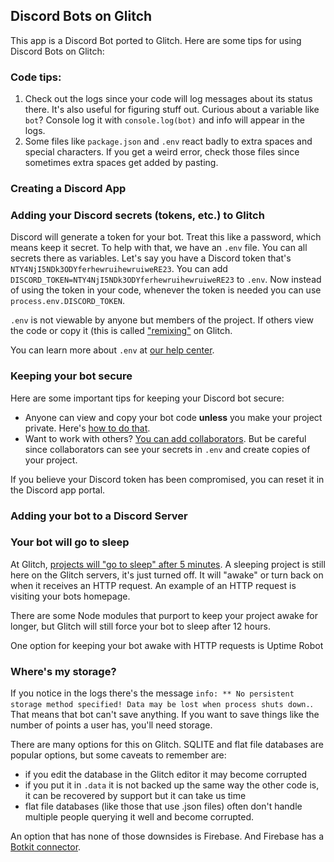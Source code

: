

## Discord Bots on Glitch
This app is a Discord Bot ported to Glitch. Here are some tips for using Discord Bots on Glitch:

### Code tips:
1. Check out the logs since your code will log messages about its status there. It's also useful for figuring stuff out. Curious about a variable like `bot`? Console log it with `console.log(bot)` and info will appear in the logs.
2. Some files like `package.json` and `.env` react badly to extra spaces and special characters. If you get a weird error, check those files since sometimes extra spaces get added by pasting.


### Creating a Discord App
### Adding your Discord secrets (tokens, etc.) to Glitch
Discord will generate a token for your bot. Treat this like a password, which means keep it secret. To help with that, we have an `.env` file. You can all secrets there as variables. Let's say you have a Discord token that's `NTY4NjI5NDk3ODYferhewruihewruiweRE23`. You can add `DISCORD_TOKEN=NTY4NjI5NDk3ODYferhewruihewruiweRE23` to `.env`. Now instead of using the token in your code, whenever the token is needed you can use `process.env.DISCORD_TOKEN`. 

`.env` is not viewable by anyone but members of the project. If others view the code or copy it (this is called ["remixing"](https://glitch.com/help/remix/) on Glitch. 

You can learn more about `.env` at [our help center](https://glitch.com/help/env/).

### Keeping your bot secure
Here are some important tips for keeping your Discord bot secure:
- Anyone can view and copy your bot code **unless** you make your project private. Here's [how to do that](https://glitch.com/help/privateproject/).
- Want to work with others? [You can add collaborators](https://glitch.com/help/how-do-i-invite-collaborators-to-edit-my-project/). But be careful since collaborators can see your secrets in `.env` and create copies of your project. 

If you believe your Discord token has been compromised, you can reset it in the Discord app portal. 

### Adding your bot to a Discord Server

### Your bot will go to sleep
At Glitch, [projects will "go to sleep" after 5 minutes](https://glitch.com/help/restrictions/). A sleeping project is still here on the Glitch servers, it's just turned off. It will "awake" or turn back on when it receives an HTTP request. An example of an HTTP request is visiting your bots homepage. 

There are some Node modules that purport to keep your project awake for longer, but Glitch will still force your bot to sleep after 12 hours.

One option for keeping your bot awake with HTTP requests is Uptime Robot

### Where's my storage?
If you notice in the logs there's the message `info: ** No persistent storage method specified! Data may be lost when process shuts down.`. That means that bot can't save anything. If you want to save things like the number of points a user has, you'll need storage. 

There are many options for this on Glitch. SQLITE and flat file databases are popular options, but some caveats to remember are: 
- if you edit the database in the Glitch editor it may become corrupted
- if you put it in `.data` it is not backed up the same way the other code is, it can be recovered by support but it can take us time
- flat file databases (like those that use .json files) often don't handle multiple people querying it well and become corrupted.

An option that has none of those downsides is Firebase. And Firebase has a [Botkit connector](https://github.com/howdyai/botkit-storage-firebase). 